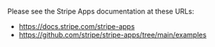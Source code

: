 Please see the Stripe Apps documentation at these URLs:

- https://docs.stripe.com/stripe-apps
- https://github.com/stripe/stripe-apps/tree/main/examples
